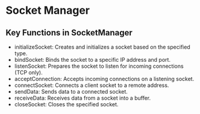 # Socket Manager
## Key Functions in SocketManager

* initializeSocket: Creates and initializes a socket based on the specified type.
* bindSocket: Binds the socket to a specific IP address and port.
* listenSocket: Prepares the socket to listen for incoming connections (TCP only).
* acceptConnection: Accepts incoming connections on a listening socket.
* connectSocket: Connects a client socket to a remote address.
* sendData: Sends data to a connected socket.
* receiveData: Receives data from a socket into a buffer.
* closeSocket: Closes the specified socket.
